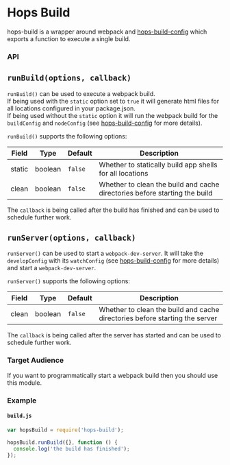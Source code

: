 
# Hops Build

hops-build is a wrapper around webpack and [hops-build-config](https://github.com/xing/hops/tree/master/packages/build-config) which exports a function to execute a single build.


### API

## `runBuild(options, callback)`
`runBuild()` can be used to execute a webpack build.  
If being used with the `static` option set to `true` it will generate html files for all locations configured in your package.json.  
If being used without the `static` option it will run the webpack build for the `buildConfig` and `nodeConfig` (see [hops-build-config](https://github.com/xing/hops/tree/master/packages/build-config) for more details).

`runBuild()` supports the following options:

| Field | Type | Default | Description |
|-------|------|---------|-------------|
| static | boolean | `false` | Whether to statically build app shells for all locations |
| clean | boolean | `false` | Whether to clean the build and cache directories before starting the build |

The `callback` is being called after the build has finished and can be used to schedule further work.

## `runServer(options, callback)`
`runServer()` can be used to start a `webpack-dev-server`.
It will take the `developConfig` with its `watchConfig` (see [hops-build-config](https://github.com/xing/hops/tree/master/packages/build-config) for more details) and start a `webpack-dev-server`.

`runServer()` supports the following options:

| Field | Type | Default | Description |
|-------|------|---------|-------------|
| clean | boolean | `false` | Whether to clean the build and cache directories before starting the server |

The `callback` is being called after the server has started and can be used to schedule further work.


### Target Audience

If you want to programmatically start a webpack build then you should use this module.


### Example

#### `build.js`

```javascript
var hopsBuild = require('hops-build');

hopsBuild.runBuild({}, function () {
  console.log('the build has finished');
});
```
